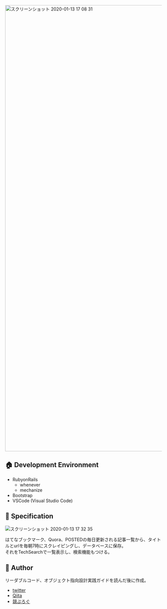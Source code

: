 <img width="1435" alt="スクリーンショット 2020-01-13 17 08 31" src="https://user-images.githubusercontent.com/50798936/72241959-8c168080-362b-11ea-98fc-3206a64df823.png">

## :house:  Development Environment  

- RubyonRails
  - whenever
  - mechanize
- Bootstrap
- VSCode (Visual Studio Code)

## :triangular_ruler:  Specification

<img alt="スクリーンショット 2020-01-13 17 32 35" src="https://user-images.githubusercontent.com/50798936/72241652-b61b7300-362a-11ea-920c-76d54ec4847e.png">

はてなブックマーク、Quora、POSTEDの毎日更新される記事一覧から、タイトルとurlを毎朝7時にスクレイピングし、データベースに保存。  
それをTechSearchで一覧表示し、検索機能もつける。  

## :eyes:  Author  

リーダブルコード、オブジェクト指向設計実践ガイドを読んだ後に作成。  

- [twitter](https://twitter.com/wafuwafu13_)
- [Qiita](https://qiita.com/wafuwafu13)
- [競ぷろぐ](https://kyoupurog.hatenablog.com/)
